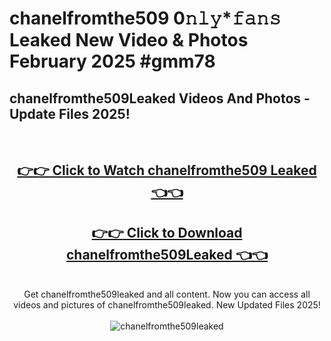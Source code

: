 # chanelfromthe509 0𝚗𝚕𝚢*𝚏𝚊𝚗𝚜 Leaked New Video & Photos February 2025 #gmm78

<h2>chanelfromthe509Leaked Videos And Photos - Update Files 2025!</h2>
<br>
<div align="center">
<h2><a href="https://mediaupload.pro?title=chanelfromthe509&ref=11F" rel="nofollow">👉👉 Click to Watch chanelfromthe509 Leaked 👈👈</a></h2>
<h2><a href="https://mediaupload.pro?title=chanelfromthe509&ref=11F" rel="nofollow">👉👉 Click to Download chanelfromthe509Leaked 👈👈</a></h2>
<br>
Get chanelfromthe509leaked and all content. Now you can access all videos and pictures of chanelfromthe509leaked. New Updated Files 2025!
<br>
<br>
<a href="https://mediaupload.pro?title=chanelfromthe509&ref=11F" rel="nofollow" data-target="animated-image.originalLink"><img src="https://i.ibb.co/Gkj2r4b/banner.png" alt="chanelfromthe509leaked" style="max-width: 100%; display: inline-block;" data-target="animated-image.originalImage"></a>
</div>
<br>

